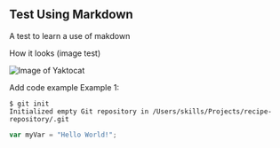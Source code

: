 ## Test Using Markdown
A test to learn a use of makdown

How it looks (image test)

![Image of Yaktocat](https://octodex.github.com/images/yaktocat.png)

Add code example
Example 1:

```
$ git init
Initialized empty Git repository in /Users/skills/Projects/recipe-repository/.git
```

``` javascript
var myVar = "Hello World!";
```
